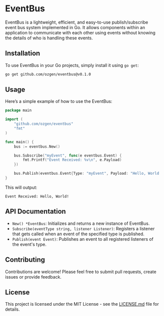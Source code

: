 
# EventBus

EventBus is a lightweight, efficient, and easy-to-use publish/subscribe event bus system implemented in Go. It allows components within an application to communicate with each other using events without knowing the details of who is handling these events.

## Installation

To use EventBus in your Go projects, simply install it using `go get`:

```bash
go get github.com/ozgen/eventbus@v0.1.0
```

## Usage

Here’s a simple example of how to use the EventBus:

```go
package main

import (
    "github.com/ozgen/eventbus"
    "fmt"
)

func main() {
    bus := eventbus.New()

    bus.Subscribe("myEvent", func(e eventbus.Event) {
        fmt.Printf("Event Received: %v\n", e.Payload)
    })

    bus.Publish(eventbus.Event{Type: "myEvent", Payload: "Hello, World!"})
}
```

This will output:

```
Event Received: Hello, World!
```

## API Documentation

- `New() *EventBus`: Initializes and returns a new instance of EventBus.
- `Subscribe(eventType string, listener Listener)`: Registers a listener that gets called when an event of the specified type is published.
- `Publish(event Event)`: Publishes an event to all registered listeners of the event's type.

## Contributing

Contributions are welcome! Please feel free to submit pull requests, create issues or provide feedback.

## License

This project is licensed under the MIT License - see the [LICENSE.md](LICENSE) file for details.
